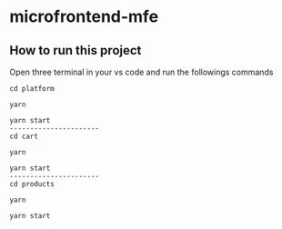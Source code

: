 # microfrontend-mfe


## How to run this project

Open three terminal in your vs code and run the followings commands

```
cd platform

yarn

yarn start
----------------------
cd cart

yarn

yarn start
----------------------
cd products

yarn

yarn start
